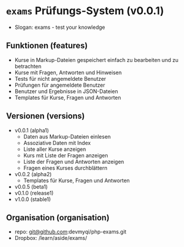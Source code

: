 # `exams` Prüfungs-System (v0.0.1)

* Slogan: exams - test your knowledge

## Funktionen (features)

* Kurse in Markup-Dateien gespeichert
	einfach zu bearbeiten und zu betrachten
* Kurse mit Fragen, Antworten und Hinweisen
* Tests für nicht angemeldete Benutzer
* Prüfungen für angemeldete Benutzer
* Benutzer und Ergebnisse in JSON-Dateien
* Templates für Kurse, Fragen und Antworten

## Versionen (versions)

* v0.0.1 (alpha1)
	* Daten aus Markup-Dateien einlesen
	* Assoziative Daten mit Index
	* Liste aller Kurse anzeigen
	* Kurs mit Liste der Fragen anzeigen
	* Liste der Fragen und Antworten anzeigen
	* Fragen eines Kurses durchblättern
* v0.0.2 (alpha2)
	* Templates für Kurse, Fragen und Antworten
* v0.0.5 (beta1)
* v0.1.0 (release1)
* v1.0.0 (stable1)

## Organisation (organisation)

* repo: git@github.com:devmyqi/php-exams.git
* Dropbox: /learn/aside/exams/
